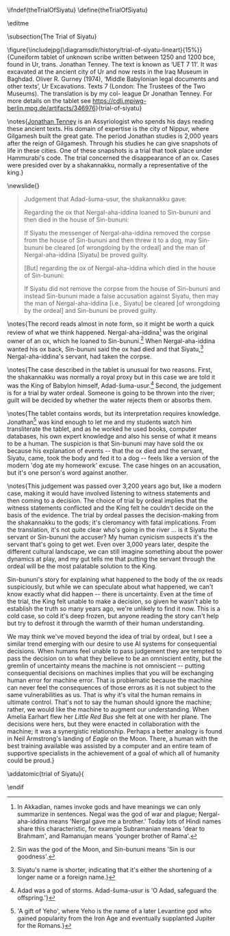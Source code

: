 \ifndef{theTrialOfSiyatu}
\define{theTrialOfSiyatu}

\editme

\subsection{The Trial of Siyatu}


\figure{\includejpg{\diagramsdir/history/trial-of-siyatu-lineart}{15%}}{Cuneiform tablet of unknown scribe written between 1250 and 1200 bce, found in Ur, trans. Jonathan Tenney. The text is known as ‘UET 7 11’. It was excavated at the ancient city of Ur and now rests in the Iraq Museum in Baghdad. Oliver R. Gurney (1974), ‘Middle Babylonian legal documents and other texts’, Ur Excavations. Texts 7 (London: The Trustees of the Two Museums). The translation is by my col- league Dr Jonathan Tenney. For more details on the tablet see <https://cdli.mpiwg-berlin.mpg.de/artifacts/346976>}{trial-of-siyatu}


\notes{[Jonathan Tenney](https://www.arch.cam.ac.uk/staff/dr-jonathan-tenney) is an Assyriologist who spends his days reading these
ancient texts. His domain of expertise is the city of Nippur, where
Gilgamesh built the great gate. The period Jonathan studies is 2,000
years after the reign of Gilgamesh. Through his studies he can give
snapshots of life in these cities. One of these snapshots is a trial
that took place under Hammurabi's code. The trial concerned the
disappearance of an ox. Cases were presided over by a shakannakku,
normally a representative of the king.}

\newslide{}

> Judgement that Adad-šuma-usur, the shakannakku gave:
>
> Regarding the ox that Nergal-aha-iddina loaned to Sin-bununi and then
> died in the house of Sin-bununi:
>
> If Siyatu the messenger of Nergal-aha-iddina removed the corpse from
> the house of Sin-bununi and then threw it to a dog, may Sin-bununi be
> cleared \[of wrongdoing by the ordeal\] and the man of
> Nergal-aha-iddina \[Siyatu\] be proved guilty.
>
> \[But\] regarding the ox of Nergal-aha-iddina which died in the house
> of Sin-bununi:
>
> If Siyatu did not remove the corpse from the house of Sin-bununi and
> instead Sin-bununi made a false accusation against Siyatu, then may
> the man of Nergal-aha-iddina \[i.e., Siyatu\] be cleared \[of
> wrongdoing by the ordeal\] and Sin-bununi be proved guilty.

\notes{The record reads almost in note form, so it might be worth a quick
review of what we think happened. Nergal-aha-iddina[^16] was the
original owner of an ox, which he loaned to Sin-bununi.[^17] When
Nergal-aha-iddina wanted his ox back, Sin-bununi said the ox had died
and that Siyatu,[^18] Nergal-aha-iddina's servant, had taken the corpse.

[^16]: In Akkadian, names invoke gods and have meanings we can only
    summarize in sentences. Negal was the god of war and plague;
    Nergal-aha-iddina means 'Nergal gave me a brother.' Today lots of
    Hindi names share this characteristic, for example Subramanian means
    'dear to Brahmam', and Ramanujan means 'younger brother of Rama'.

[^17]: Sin was the god of the Moon, and Sin-bununi means 'Sin is our
    goodness'.

[^18]: Siyatu's name is shorter, indicating that it's either the
    shortening of a longer name or a foreign name.}

\notes{The case described in the tablet is unusual for two reasons. First, the
shakannakku was normally a royal proxy but in this case we are told it
was the King of Babylon himself, Adad-šuma-usur.[^19] Second, the
judgement is for a trial by water ordeal. Someone is going to be thrown
into the river; guilt will be decided by whether the water rejects them
or absorbs them.

[^19]: Adad was a god of storms. Adad-šuma-usur is 'O Adad, safeguard
    the offspring.'}

\notes{The tablet contains words, but its interpretation requires knowledge.
Jonathan[^20] was kind enough to let me and my students watch him
transliterate the tablet, and as he worked he used books, computer
databases, his own expert knowledge and also his sense of what it means
to be a human. The suspicion is that Sin-bununi may have sold the ox
because his explanation of events -- that the ox died and the servant,
Siyatu, came, took the body and fed it to a dog -- feels like a version
of the modern 'dog ate my homework' excuse. The case hinges on an
accusation, but it's one person's word against another.

[^20]: 'A gift of Yeho', where Yeho is the name of a later Levantine god
    who gained popularity from the Iron Age and eventually supplanted
    Jupiter for the Romans.}

\notes{This judgement was passed over 3,200 years ago but, like a modern case,
making it would have involved listening to witness statements and then
coming to a decision. The choice of trial by ordeal implies that the
witness statements conflicted and the King felt he couldn't decide on
the basis of the evidence. The trial by ordeal passes the
decision-making from the shakannakku to the gods; it's cleromancy with
fatal implications. From the translation, it's not quite clear who's
going in the river ... is it Siyatu the servant or Sin-bununi the
accuser? My human cynicism suspects it's the servant that's going to get
wet. Even over 3,000 years later, despite the different cultural
landscape, we can still imagine something about the power dynamics at
play, and my gut tells me that putting the servant through the ordeal
will be the most palatable solution to the King.

Sin-bununi's story for explaining what happened to the body of the ox
reads suspiciously, but while we can speculate about what happened, we
can't know exactly what did happen -- there is uncertainty. Even at the
time of the trial, the King felt unable to make a decision, so given he
wasn't able to establish the truth so many years ago, we're unlikely to
find it now. This is a cold case, so cold it's deep frozen, but anyone
reading the story can't help but try to defrost it through the warmth of
their human understanding.

We may think we've moved beyond the idea of trial by ordeal, but I see a
similar trend emerging with our desire to use AI systems for
consequential decisions. When humans feel unable to pass judgement they
are tempted to pass the decision on to what they believe to be an
omniscient entity, but the gremlin of uncertainty means the machine is
not omniscient -- putting consequential decisions on machines implies
that you will be exchanging human error for machine error. That is
problematic because the machine can never feel the consequences of those
errors as it is not subject to the same vulnerabilities as us. That is
why it's vital the human remains in ultimate control. That's not to say
the human should ignore the machine; rather, we would like the machine
to augment our understanding. When Amelia Earhart flew her *Little Red
Bus* she felt at one with her plane. The decisions were hers, but they
were enacted in collaboration with the machine; it was a synergistic
relationship. Perhaps a better analogy is found in Neil Armstrong's
landing of *Eagle* on the Moon. There, a human with the best training
available was assisted by a computer and an entire team of supportive
specialists in the achievement of a goal of which all of humanity could
be proud.}



\addatomic{trial of Siyatu}{

\endif
